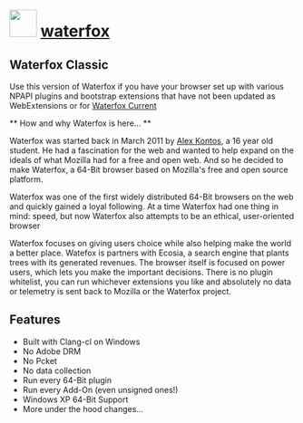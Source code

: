 ﻿# <img src="https://cdn.jsdelivr.net/gh/chocolatey-community/chocolatey-coreteampackages@2171e76d9468526e4e792d20ac6b68e1a8fdc93a/icons/waterfox.png" width="48" height="48"/> [waterfox](https://chocolatey.org/packages/waterfox)

## Waterfox Classic
Use this version of Waterfox if you have your browser set up with various NPAPI plugins and bootstrap extensions that have not been updated as WebExtensions or for [Waterfox Current](https://chocolatey.org/packages/waterfox)

** How and why Waterfox is here... **

Waterfox was started back in March 2011 by [Alex Kontos](https://github.com/MrAlex94), a 16 year old student.
He had a fascination for the web and wanted to help expand on the ideals of what Mozilla had for a free and open web.
And so he decided to make Waterfox, a 64-Bit browser based on Mozilla's free and open source platform.

Waterfox was one of the first widely distributed 64-Bit browsers on the web and quickly gained a loyal following.
At a time Waterfox had one thing in mind: speed, but now Waterfox also attempts to be an ethical, user-oriented browser

Waterfox focuses on giving users choice while also helping make the world a better place.
Watefox is partners with Ecosia, a search engine that plants trees with its generated revenues.
The browser itself is focused on power users, which lets you make the important decisions.
There is no plugin whitelist, you can run whichever extensions you like and absolutely no data or
telemetry is sent back to Mozilla or the Waterfox project.

## Features
- Built with Clang-cl on Windows
- No Adobe DRM
- No Pcket
- No data collection
- Run every 64-Bit plugin
- Run every Add-On (even unsigned ones!)
- Windows XP 64-Bit Support
- More under the hood changes...
